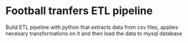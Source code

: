 # Football tranfers ETL pipeline 

Build ETL pipeline with python that extracts data from csv files, applies necesary transformations on it and then load the data to mysql database
